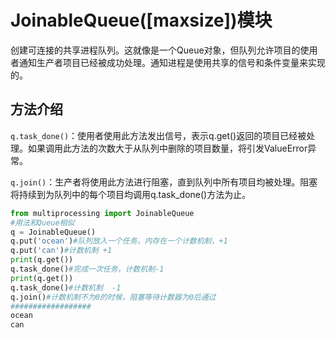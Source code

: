 # JoinableQueue([maxsize])模块

创建可连接的共享进程队列。这就像是一个Queue对象，但队列允许项目的使用者通知生产者项目已经被成功处理。通知进程是使用共享的信号和条件变量来实现的。

## 方法介绍

`q.task_done()`：使用者使用此方法发出信号，表示q.get()返回的项目已经被处理。如果调用此方法的次数大于从队列中删除的项目数量，将引发ValueError异常。

`q.join()`：生产者将使用此方法进行阻塞，直到队列中所有项目均被处理。阻塞将持续到为队列中的每个项目均调用q.task_done()方法为止。

```python
from multiprocessing import JoinableQueue
#用法和Queue相似
q = JoinableQueue()
q.put('ocean')#队列放入一个任务，内存在一个计数机制，+1
q.put('can')#计数机制 +1
print(q.get())
q.task_done()#完成一次任务，计数机制-1
print(q.get())
q.task_done()#计数机制  -1
q.join()#计数机制不为0的时候，阻塞等待计数器为0后通过
##################
ocean
can
```

